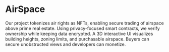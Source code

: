 # AirSpace
Our project tokenizes air rights as NFTs, enabling secure trading of airspace above prime real estate. Using privacy-focused smart contracts, we verify ownership while keeping data encrypted. A 3D interactive UI visualizes building heights, zoning limits, and purchasable airspace. Buyers can secure unobstructed views and developers can monetize.
